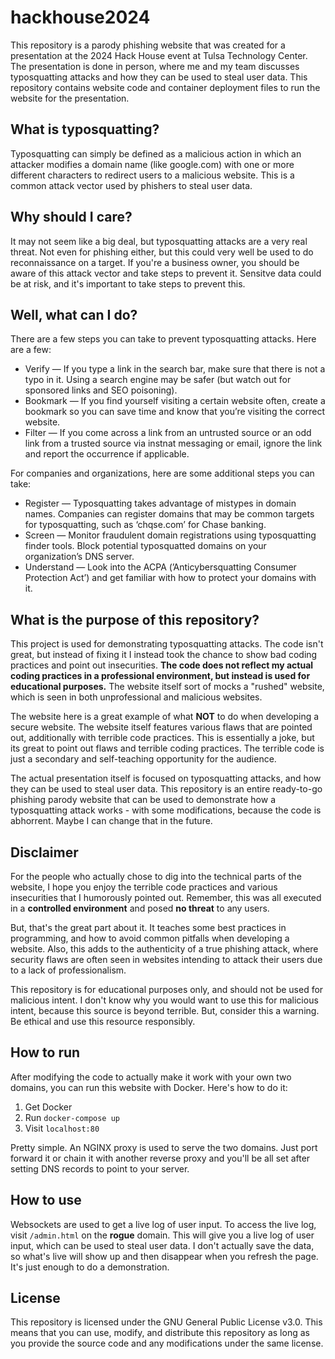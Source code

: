 # hackhouse2024

This repository is a parody phishing website that was created for a presentation at the 2024 Hack House event at Tulsa
Technology Center. The presentation is done in person, where me and my team discusses typosquatting attacks and how they 
can be used to steal user data. This repository contains website code and container deployment files to run the website for
the presentation.

## What is typosquatting?

Typosquatting can simply be defined as a malicious action in which an attacker modifies a domain name (like google.com)
with one or more different characters to redirect users to a malicious website. This is a common attack vector used by
phishers to steal user data.

## Why should I care?

It may not seem like a big deal, but typosquatting attacks are a very real threat. Not even for phishing either, but
this could very well be used to do reconnaissance on a target. If you're a business owner, you should be aware of this
attack vector and take steps to prevent it. Sensitve data could be at risk, and it's important to take steps to prevent
this.

## Well, what can I do?

There are a few steps you can take to prevent typosquatting attacks. Here are a few:
- Verify — If you type a link in the search bar, make sure that there is not a typo in it. Using a search engine may be
safer (but watch out for sponsored links and SEO poisoning).
- Bookmark — If you find yourself visiting a certain website often, create a bookmark so you can save time and know
that you’re visiting the correct website.
- Filter — If you come across a link from an untrusted source or an odd link from a trusted source via instnat messaging
or email, ignore the link and report the occurrence if applicable.

For companies and organizations, here are some additional steps you can take:
- Register — Typosquatting takes advantage of mistypes in domain names. Companies can register domains that may be common
targets for typosquatting, such as ‘chqse.com’ for Chase banking.
- Screen — Monitor fraudulent domain registrations using typosquatting finder tools. Block potential typosquatted domains
on your organization’s DNS server.
- Understand — Look into the ACPA (’Anticybersquatting Consumer Protection Act’) and get familiar with how to protect
your domains with it.

## What is the purpose of this repository?

This project is used for demonstrating typosquatting attacks. The code isn't great, but instead of fixing it I instead
took the chance to show bad coding practices and point out insecurities. **The code does not reflect my actual coding
practices in a professional environment, but instead is used for educational purposes.** The website itself sort of
mocks a "rushed" website, which is seen in both unprofessional and malicious websites.

The website here is a great example of what **NOT** to do when developing a secure website. The website itself
features various flaws that are pointed out, additionally with terrible code practices. This is essentially a
joke, but its great to point out flaws and terrible coding practices. The terrible code is just a secondary and
self-teaching opportunity for the audience.

The actual presentation itself is focused on typosquatting attacks, and how they can be used to steal user data. This
repository is an entire ready-to-go phishing parody website that can be used to demonstrate how a typosquatting attack
works - with some modifications, because the code is abhorrent. Maybe I can change that in the future.

## Disclaimer

For the people who actually chose to dig into the technical parts of the website, I hope you enjoy the terrible code
practices and various insecurities that I humorously pointed out. Remember, this was all executed in a **controlled
environment** and posed **no threat** to any users.

But, that's the great part about it. It teaches some best practices in programming, and how to avoid common pitfalls
when developing a website. Also, this adds to the authenticity of a true phishing attack, where security flaws are
often seen in websites intending to attack their users due to a lack of professionalism.

This repository is for educational purposes only, and should not be used for malicious intent. I don't know why you
would want to use this for malicious intent, because this source is beyond terrible. But, consider this a warning. Be
ethical and use this resource responsibly.

## How to run

After modifying the code to actually make it work with your own two domains, you can run this website with Docker. Here's
how to do it:

1. Get Docker
2. Run `docker-compose up`
3. Visit `localhost:80`

Pretty simple. An NGINX proxy is used to serve the two domains. Just port forward it or chain it with another reverse
proxy and you'll be all set after setting DNS records to point to your server.

## How to use

Websockets are used to get a live log of user input. To access the live log, visit `/admin.html` on the **rogue** domain.
This will give you a live log of user input, which can be used to steal user data. I don't actually save the data, so
what's live will show up and then disappear when you refresh the page. It's just enough to do a demonstration.

## License

This repository is licensed under the GNU General Public License v3.0. This means that you can use, modify, and
distribute this repository as long as you provide the source code and any modifications under the same license.
